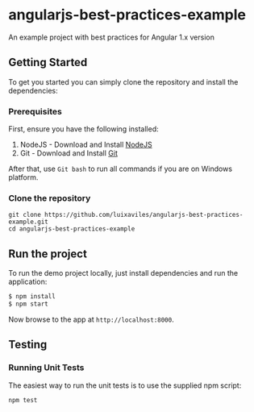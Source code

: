 # angularjs-best-practices-example
An example project with best practices for Angular 1.x version

## Getting Started

To get you started you can simply clone the repository and install the dependencies:

### Prerequisites

First, ensure you have the following installed:

1. NodeJS - Download and Install [NodeJS](http://http://nodejs.org)
2. Git - Download and Install [Git](http://git-scm.com)

After that, use `Git bash` to run all commands if you are on Windows platform. 

### Clone the repository


```
git clone https://github.com/luixaviles/angularjs-best-practices-example.git
cd angularjs-best-practices-example
```


## Run the project

To run the demo project locally, just install dependencies and run the application:

```bash
$ npm install
$ npm start
``` 

Now browse to the app at `http://localhost:8000`.

## Testing

### Running Unit Tests

The easiest way to run the unit tests is to use the supplied npm script:

```
npm test
```
<!-- real trigger now -->


